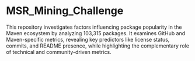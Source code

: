 # MSR_Mining_Challenge
This repository investigates factors influencing package popularity in the Maven ecosystem by analyzing 103,315 packages. It examines GitHub and Maven-specific metrics, revealing key predictors like license status, commits, and README presence, while highlighting the complementary role of technical and community-driven metrics.
